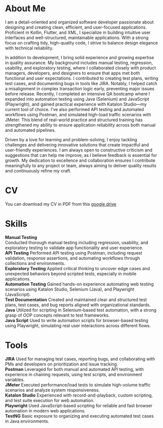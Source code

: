 # About Me
I am a detail-oriented and organized software developer passionate about designing and creating clean, efficient, and user-focused applications. Proficient in Kotlin, Flutter, and XML, I specialize in building intuitive user interfaces and well-structured, maintainable applications. With a strong focus on crafting tidy, high-quality code, I strive to balance design elegance with technical reliability.

In addition to development, I bring solid experience and growing expertise in quality assurance. My background includes manual testing, regression, usability, and exploratory testing, where I collaborated closely with product managers, developers, and designers to ensure that apps met both functional and user expectations. I contributed to creating test plans, writing test cases, and documenting bugs in tools like JIRA. Notably, I helped catch a misalignment in complex transaction logic early, preventing major issues before release. Recently, I completed an intensive QA bootcamp where I expanded into automation testing using Java (Selenium) and JavaScript (Playwright), and gained practical experience with Katalon Studio—my current tool of choice. I’ve also performed API testing and automated workflows using Postman, and simulated high-load traffic scenarios with JMeter. This blend of real-world practice and structured training has strengthened my ability to ensure application reliability across both manual and automated pipelines.

Driven by a love for learning and problem-solving, I enjoy tackling challenges and delivering innovative solutions that create impactful and user-friendly experiences. I am always open to constructive criticism and suggestions that can help me improve, as I believe feedback is essential for growth. My dedication to excellence and collaboration ensures I contribute meaningfully to any project or team, always aiming to deliver quality results and continuously refine my craft.

# CV
You can download my CV in PDF from this [google drive](https://drive.google.com/file/d/1O2d2tBSO1vE3EaMHyLl1Zd-JMxtJaHwi/view?usp=sharing) 

# Skills
**Manual Testing**<br/>
Conducted thorough manual testing including regression, usability, and exploratory testing to validate app functionality and user experience.<br/>
**API Testing**
Performed API testing using Postman, including request validation, response assertions, and automating workflows through collections and environments.<br/>
**Exploratory Testing**
Applied critical thinking to uncover edge cases and unexpected behaviors beyond scripted tests, especially in mobile applications.<br/>
**Automation Testing**
Gained hands-on experience automating web testing scenarios using Katalon Studio, Selenium (Java), and Playwright (JavaScript).<br/>
**Test Documentation**
Created and maintained clear and structured test plans, test cases, and bug reports aligned with organizational standards.<br/>
**Java**
Utilized for scripting in Selenium-based test automation, with a strong grasp of OOP concepts relevant to test frameworks.<br/>
**Java Script**
Used to write automation scripts for browser-based testing using Playwright, simulating real user interactions across different flows.<br/>

# Tools
**JIRA**
Used for managing test cases, reporting bugs, and collaborating with PMs and developers on prioritization and issue tracking.<br/>
**Postman** 
Leveraged for both manual and automated API testing, with experience in chaining requests, using test scripts, and environment variables.<br/>
**JMeter**
Executed performance/load tests to simulate high-volume traffic scenarios and analyze system responsiveness.<br/>
**Katalon Studio**
Experienced with record-and-playback, custom scripting, and test suite execution for web automation.<br/>
**Playwright**
Used JavaScript-based scripting for reliable and fast browser automation in modern web applications.<br/>
**TestNG**
Basic exposure to organizing and executing automated test cases in Java environments.<br/>
